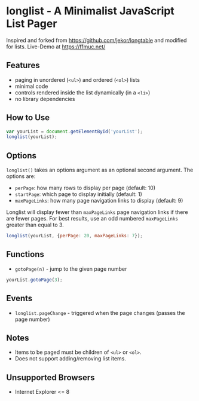 # longlist - A Minimalist JavaScript List Pager

Inspired and forked from https://github.com/jekor/longtable and modified for lists.
Live-Demo at https://ffmuc.net/

## Features

* paging in unordered (`<ul>`) and ordered (`<ol>`) lists
* minimal code
* controls rendered inside the list dynamically (in a `<li>`)
* no library dependencies

## How to Use

```JavaScript
var yourList = document.getElementById('yourList');
longlist(yourList);
```

## Options

`longlist()` takes an options argument as an optional second argument. The options are:

* `perPage`: how many rows to display per page (default: 10)
* `startPage`: which page to display initially (default: 1)
* `maxPageLinks`: how many page navigation links to display (default: 9)

Longlist will display fewer than `maxPageLinks` page navigation links if there are fewer pages. For best results, use an odd numbered `maxPageLinks` greater than equal to 3.

```JavaScript
longlist(yourList, {perPage: 20, maxPageLinks: 7});
```

## Functions

* `gotoPage(n)` - jump to the given page number

```JavaScript
yourList.gotoPage(3);
```

## Events

* `longlist.pageChange` - triggered when the page changes (passes the page number)

## Notes

* Items to be paged must be children of `<ul>` or `<ol>`.
* Does not support adding/removing list items.

## Unsupported Browsers

* Internet Explorer <= 8
